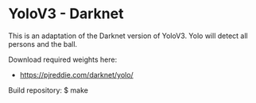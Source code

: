 # YoloV3 - Darknet
This is an adaptation of the Darknet version of YoloV3. Yolo will detect all persons and the ball. 

Download required weights here:
- https://pjreddie.com/darknet/yolo/

Build repository:
$ make